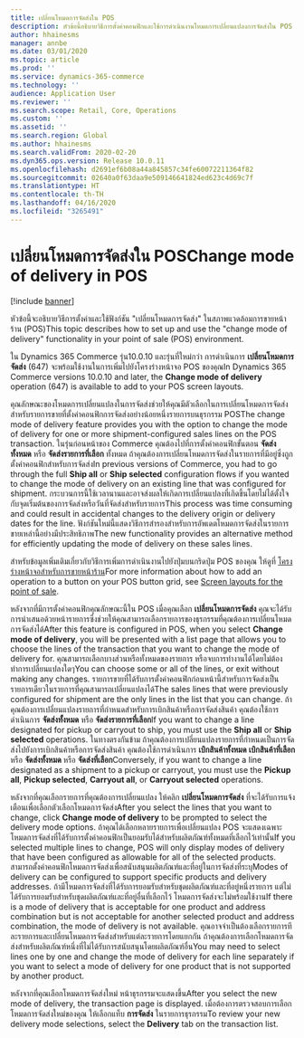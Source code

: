```yaml
---
title: เปลี่ยนโหมดการจัดส่งใน POS
description: หัวข้อนี้อธิบายวิธีการตั้งค่าคอนฟิกและใช้การดำเนินงานโหมดการเปลี่ยนแปลงการจัดส่งใน POS
author: hhainesms
manager: annbe
ms.date: 03/01/2020
ms.topic: article
ms.prod: ''
ms.service: dynamics-365-commerce
ms.technology: ''
audience: Application User
ms.reviewer: ''
ms.search.scope: Retail, Core, Operations
ms.custom: ''
ms.assetid: ''
ms.search.region: Global
ms.author: hhainesms
ms.search.validFrom: 2020-02-20
ms.dyn365.ops.version: Release 10.0.11
ms.openlocfilehash: d2691ef6b08a44a845857c34fe60072211364f82
ms.sourcegitcommit: 02640a0f63daa9e509146641824ed623c4d69c7f
ms.translationtype: HT
ms.contentlocale: th-TH
ms.lasthandoff: 04/16/2020
ms.locfileid: "3265491"
---
```

# <a name="change-mode-of-delivery-in-pos"></a><span data-ttu-id="6c5a6-103">เปลี่ยนโหมดการจัดส่งใน POS</span><span class="sxs-lookup"><span data-stu-id="6c5a6-103">Change mode of delivery in POS</span></span>

[!include [banner](includes/banner.md)]

<span data-ttu-id="6c5a6-104">หัวข้อนี้จะอธิบายวิธีการตั้งค่าและใช้ฟังก์ชัน "เปลี่ยนโหมดการจัดส่ง" ในสภาพแวดล้อมการขายหน้าร้าน (POS)</span><span class="sxs-lookup"><span data-stu-id="6c5a6-104">This topic describes how to set up and use the "change mode of delivery" functionality in your point of sale (POS) environment.</span></span> 

<span data-ttu-id="6c5a6-105">ใน Dynamics 365 Commerce รุ่น10.0.10 และรุ่นที่ใหม่กว่า การดำเนินการ **เปลี่ยนโหมดการจัดส่ง** (647) จะพร้อมใช้งานในการเพิ่มไปยังโครงร่างหน้าจอ POS ของคุณ</span><span class="sxs-lookup"><span data-stu-id="6c5a6-105">In Dynamics 365 Commerce versions 10.0.10 and later, the **Change mode of delivery** operation (647) is available to add to your POS screen layouts.</span></span>

<span data-ttu-id="6c5a6-106">คุณลักษณะของโหมดการเปลี่ยนแปลงในการจัดส่งช่วยให้คุณมีตัวเลือกในการเปลี่ยนโหมดการจัดส่งสำหรับรายการขายที่ตั้งค่าคอนฟิกการจัดส่งอย่างน้อยหนึ่งรายการบนธุรกรรม POS</span><span class="sxs-lookup"><span data-stu-id="6c5a6-106">The change mode of delivery feature provides you with the option to change the mode of delivery for one or more shipment-configured sales lines on the POS transaction.</span></span> <span data-ttu-id="6c5a6-107">ในรุ่นก่อนหน้าของ Commerce คุณต้องไปที่การตั้งค่าคอนฟิกขั้นตอน **จัดส่งทั้งหมด** หรือ **จัดส่งรายการที่เลือก** ทั้งหมด ถ้าคุณต้องการเปลี่ยนโหมดการจัดส่งในรายการที่มีอยู่ซึ่งถูกตั้งค่าคอนฟิกสำหรับการจัดส่ง</span><span class="sxs-lookup"><span data-stu-id="6c5a6-107">In previous versions of Commerce, you had to go through the full **Ship all** or **Ship selected** configuration flows if you wanted to change the mode of delivery on an existing line that was configured for shipment.</span></span> <span data-ttu-id="6c5a6-108">กระบวนการนี้ใช้เวลานานและอาจส่งผลให้เกิดการเปลี่ยนแปลงที่เกิดขึ้นโดยไม่ได้ตั้งใจกับจุดเริ่มต้นของการจัดส่งหรือวันที่จัดส่งสำหรับรายการ</span><span class="sxs-lookup"><span data-stu-id="6c5a6-108">This process was time consuming and could result in accidental changes to the delivery origin or delivery dates for the line.</span></span> <span data-ttu-id="6c5a6-109">ฟังก์ชันใหม่นี้แสดงวิธีการสำรองสำหรับการอัพเดตโหมดการจัดส่งในรายการขายเหล่านี้อย่างมีประสิทธิภาพ</span><span class="sxs-lookup"><span data-stu-id="6c5a6-109">The new functionality provides an alternative method for efficiently updating the mode of delivery on these sales lines.</span></span>

<span data-ttu-id="6c5a6-110">สำหรับข้อมูลเพิ่มเติมเกี่ยวกับวิธีการเพิ่มการดำเนินงานไปยังปุ่มบนกริดปุ่ม POS ของคุณ ให้ดูที่ [โครงร่างหน้าจอสำหรับการขายหน้าร้าน](https://docs.microsoft.com/dynamics365/commerce/pos-screen-layouts)</span><span class="sxs-lookup"><span data-stu-id="6c5a6-110">For more information about how to add an operation to a button on your POS button grid, see [Screen layouts for the point of sale](https://docs.microsoft.com/dynamics365/commerce/pos-screen-layouts).</span></span>

<span data-ttu-id="6c5a6-111">หลังจากที่มีการตั้งค่าคอนฟิกคุณลักษณะนี้ใน POS เมื่อคุณเลือก **เปลี่ยนโหมดการจัดส่ง** คุณจะได้รับการนำเสนอด้วยหน้ารายการซึ่งช่วยให้คุณสามารถเลือกรายการของธุรกรรมที่คุณต้องการเปลี่ยนโหมดการจัดส่งได้</span><span class="sxs-lookup"><span data-stu-id="6c5a6-111">After this feature is configured in POS, when you select **Change mode of delivery**, you will be presented with a list page that allows you to choose the lines of the transaction that you want to change the mode of delivery for.</span></span> <span data-ttu-id="6c5a6-112">คุณสามารถเลือกบางส่วนหรือทั้งหมดของรายการ หรือจบการทำงานได้โดยไม่ต้องทำการเปลี่ยนแปลงใดๆ</span><span class="sxs-lookup"><span data-stu-id="6c5a6-112">You can choose some or all of the lines, or exit without making any changes.</span></span> <span data-ttu-id="6c5a6-113">รายการขายที่ได้รับการตั้งค่าคอนฟิกก่อนหน้านี้สำหรับการจัดส่งเป็นรายการเดียวในรายการที่คุณสามารถเปลี่ยนแปลงได้</span><span class="sxs-lookup"><span data-stu-id="6c5a6-113">The sales lines that were previously configured for shipment are the only lines in the list that you can change.</span></span> <span data-ttu-id="6c5a6-114">ถ้าคุณต้องการเปลี่ยนแปลงรายการที่กำหนดสำหรับการเบิกสินค้าหรือการจัดส่งสินค้า คุณต้องใช้การดำเนินการ **จัดส่งทั้งหมด** หรือ **จัดส่งรายการที่เลือก**</span><span class="sxs-lookup"><span data-stu-id="6c5a6-114">If you want to change a line designated for pickup or carryout to ship, you must use the **Ship all** or **Ship selected** operations.</span></span> <span data-ttu-id="6c5a6-115">ในทางตรงกันข้าม ถ้าคุณต้องการเปลี่ยนแปลงรายการที่กำหนดเป็นการจัดส่งไปยังการเบิกสินค้าหรือการจัดส่งสินค้า คุณต้องใช้การดำเนินการ  **เบิกสินค้าทั้งหมด** **เบิกสินค้าที่เลือก** หรือ **จัดส่งทั้งหมด** หรือ **จัดส่งที่เลือก**</span><span class="sxs-lookup"><span data-stu-id="6c5a6-115">Conversely, if you want to change a line designated as a shipment to a pickup or carryout, you must use the  **Pickup all**, **Pickup selected**, **Carryout all**, or **Carryout selected** operations.</span></span>

<span data-ttu-id="6c5a6-116">หลังจากที่คุณเลือกรายการที่คุณต้องการเปลี่ยนแปลง ให้คลิก **เปลี่ยนโหมดการจัดส่ง** ที่จะได้รับการแจ้งเตือนเพื่อเลือกตัวเลือกโหมดการจัดส่ง</span><span class="sxs-lookup"><span data-stu-id="6c5a6-116">After you select the lines that you want to change, click **Change mode of delivery** to be prompted to select the delivery mode options.</span></span> <span data-ttu-id="6c5a6-117">ถ้าคุณได้เลือกหลายรายการเพื่อเปลี่ยนแปลง POS จะแสดงเฉพาะโหมดการจัดส่งที่ได้รับการตั้งค่าคอนฟิกเป็นยอมรับได้สำหรับผลิตภัณฑ์ทั้งหมดที่เลือกไว้เท่านั้น</span><span class="sxs-lookup"><span data-stu-id="6c5a6-117">If you selected multiple lines to change, POS will only display modes of delivery that have been configured as allowable for all of the selected products.</span></span> <span data-ttu-id="6c5a6-118">สามารถตั้งค่าคอนฟิกโหมดการจัดส่งเพื่อสนับสนุนผลิตภัณฑ์และที่อยู่ในการจัดส่งที่ระบุ</span><span class="sxs-lookup"><span data-stu-id="6c5a6-118">Modes of delivery can be configured to support specific products and delivery addresses.</span></span> <span data-ttu-id="6c5a6-119">ถ้ามีโหมดการจัดส่งที่ได้รับการยอมรับสำหรับชุดผลิตภัณฑ์และที่อยู่หนึ่งรายการ แต่ไม่ได้รับการยอมรับสำหรับชุดผลิตภัณฑ์และที่อยู่อื่นที่เลือกไว้ โหมดการจัดส่งจะไม่พร้อมใช้งาน</span><span class="sxs-lookup"><span data-stu-id="6c5a6-119">If there is a mode of delivery that is acceptable for one product and address combination but is not acceptable for another selected product and address combination, the mode of delivery is not available.</span></span> <span data-ttu-id="6c5a6-120">คุณอาจจำเป็นต้องเลือกรายการทีละรายการและเปลี่ยนโหมดการจัดส่งสำหรับแต่ละรายการโดยแยกกัน ถ้าคุณต้องการเลือกโหมดการจัดส่งสำหรับผลิตภัณฑ์หนึ่งที่ไม่ได้รับการสนับสนุนโดยผลิตภัณฑ์อื่น</span><span class="sxs-lookup"><span data-stu-id="6c5a6-120">You may need to select lines one by one and change the mode of delivery for each line separately if you want to select a mode of delivery for one product that is not supported by another product.</span></span>  

<span data-ttu-id="6c5a6-121">หลังจากที่คุณเลือกโหมดการจัดส่งใหม่ หน้าธุรกรรมจะแสดงขึ้น</span><span class="sxs-lookup"><span data-stu-id="6c5a6-121">After you select the new mode of delivery, the transaction page is displayed.</span></span> <span data-ttu-id="6c5a6-122">เมื่อต้องการตรวจสอบการเลือกโหมดการจัดส่งใหม่ของคุณ ให้เลือกแท็บ **การจัดส่ง** ในรายการธุรกรรม</span><span class="sxs-lookup"><span data-stu-id="6c5a6-122">To review your new delivery mode selections, select the **Delivery** tab on the transaction list.</span></span>   
